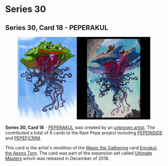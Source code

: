 # Series 30

## Series 30, Card 18 - PEPERAKUL

<figure><img src="../../../.gitbook/assets/S30 C18 - PEPERAKUL card and source.jpg" alt=""><figcaption></figcaption></figure>

**Series 30, Card 18** - [PEPERAKUL](https://pepe.wtf/asset/PEPERAKUL) was created by an [unknown artist](https://pepe.wtf/artists/14KWz15ZoDJHtXNnfuvikjQArvvUQvvh4x). The contributed a total of 6 cards to the Rare Pepe project including [PEPEINSIDE](https://pepe.wtf/asset/PEPEINSIDE) and [PEPEFICRIM](https://pepe.wtf/asset/PEPEFICRIM).

This card is the artist's rendition of the [Magic the Gathering](https://en.wikipedia.org/wiki/Magic:\_The\_Gathering) card [Emrakul, the Aeons Torn](https://www.tcgplayer.com/product/179448/magic-the-gathering-ultimate-masters-emrakul-the-aeons-torn?country=US\&utm\_campaign=9554200704\&utm\_source=google\&utm\_medium=cpc\&utm\_content=422883979321\&utm\_term=\&adgroupid=96233696085\&gclid=CjwKCAjwzeqVBhAoEiwAOrEmzVsIUsM6T6qWOthI18i9SXMFEUpYLOwagyX-9dyoGEKzOrEkB40kEBoCvYwQAvD\_BwE\&Language=English). The card was part of the expansion set called [Ultimate Masters](https://mtg.fandom.com/wiki/Ultimate\_Masters) which was released in December of 2018. &#x20;
